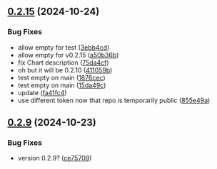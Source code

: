 ## [0.2.15](https://github.com/spaceandtimelabs/sxt-node-chart-repo/compare/0.2.14...0.2.15) (2024-10-24)


### Bug Fixes

* allow empty for test ([3ebb4cd](https://github.com/spaceandtimelabs/sxt-node-chart-repo/commit/3ebb4cdd6dca3f2777dfa2c2725cbdd561c0cb7c))
* allow empty for v0.2.15 ([a50b36b](https://github.com/spaceandtimelabs/sxt-node-chart-repo/commit/a50b36b283f030f2f14e3bfad72339e5d918215f))
* fix Chart description ([75da4cf](https://github.com/spaceandtimelabs/sxt-node-chart-repo/commit/75da4cfeefd8c6395d0c646d6eb857ef202244d9))
* oh but it will be 0.2.10 ([411059b](https://github.com/spaceandtimelabs/sxt-node-chart-repo/commit/411059b089805aa2b27a5717ce0ccd523bd5c49c))
* test empty on main ([1876cec](https://github.com/spaceandtimelabs/sxt-node-chart-repo/commit/1876cec037dc752751e4f4877bd4b8b1bc1ff35e))
* test empty on main ([15da49c](https://github.com/spaceandtimelabs/sxt-node-chart-repo/commit/15da49ce42e5d1d95d3d2009f39c0b81990e9e0f))
* update ([fa41fc4](https://github.com/spaceandtimelabs/sxt-node-chart-repo/commit/fa41fc43678cbdc1016f73b88c387ea81632662f))
* use different token now that repo is temporarily public ([855e49a](https://github.com/spaceandtimelabs/sxt-node-chart-repo/commit/855e49a101e464ab25d31c0006e61ce688c03068))



## [0.2.9](https://github.com/spaceandtimelabs/sxt-node-chart-repo/compare/0.2.8...0.2.9) (2024-10-23)


### Bug Fixes

* version 0.2.9? ([ce75709](https://github.com/spaceandtimelabs/sxt-node-chart-repo/commit/ce7570991d87296c5ecec6081b1aafe552c41f91))



